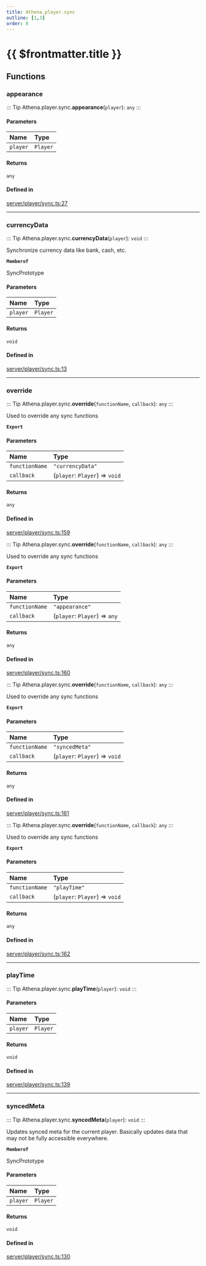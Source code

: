 ```yaml
---
title: Athena.player.sync
outline: [1,3]
order: 0
---
```


# {{ $frontmatter.title }}


## Functions

### appearance

::: Tip
Athena.player.sync.**appearance**(`player`): `any`
:::

#### Parameters

| Name | Type |
| :------ | :------ |
| `player` | `Player` |

#### Returns

`any`

#### Defined in

[server/player/sync.ts:27](https://github.com/Stuyk/altv-athena/blob/6013452/src/core/server/player/sync.ts#L27)

___

### currencyData

::: Tip
Athena.player.sync.**currencyData**(`player`): `void`
:::

Synchronize currency data like bank, cash, etc.

**`Memberof`**

SyncPrototype

#### Parameters

| Name | Type |
| :------ | :------ |
| `player` | `Player` |

#### Returns

`void`

#### Defined in

[server/player/sync.ts:13](https://github.com/Stuyk/altv-athena/blob/6013452/src/core/server/player/sync.ts#L13)

___

### override

::: Tip
Athena.player.sync.**override**(`functionName`, `callback`): `any`
:::

Used to override any sync functions

**`Export`**

#### Parameters

| Name | Type |
| :------ | :------ |
| `functionName` | ``"currencyData"`` |
| `callback` | (`player`: `Player`) => `void` |

#### Returns

`any`

#### Defined in

[server/player/sync.ts:159](https://github.com/Stuyk/altv-athena/blob/6013452/src/core/server/player/sync.ts#L159)

::: Tip
Athena.player.sync.**override**(`functionName`, `callback`): `any`
:::

Used to override any sync functions

**`Export`**

#### Parameters

| Name | Type |
| :------ | :------ |
| `functionName` | ``"appearance"`` |
| `callback` | (`player`: `Player`) => `any` |

#### Returns

`any`

#### Defined in

[server/player/sync.ts:160](https://github.com/Stuyk/altv-athena/blob/6013452/src/core/server/player/sync.ts#L160)

::: Tip
Athena.player.sync.**override**(`functionName`, `callback`): `any`
:::

Used to override any sync functions

**`Export`**

#### Parameters

| Name | Type |
| :------ | :------ |
| `functionName` | ``"syncedMeta"`` |
| `callback` | (`player`: `Player`) => `void` |

#### Returns

`any`

#### Defined in

[server/player/sync.ts:161](https://github.com/Stuyk/altv-athena/blob/6013452/src/core/server/player/sync.ts#L161)

::: Tip
Athena.player.sync.**override**(`functionName`, `callback`): `any`
:::

Used to override any sync functions

**`Export`**

#### Parameters

| Name | Type |
| :------ | :------ |
| `functionName` | ``"playTime"`` |
| `callback` | (`player`: `Player`) => `void` |

#### Returns

`any`

#### Defined in

[server/player/sync.ts:162](https://github.com/Stuyk/altv-athena/blob/6013452/src/core/server/player/sync.ts#L162)

___

### playTime

::: Tip
Athena.player.sync.**playTime**(`player`): `void`
:::

#### Parameters

| Name | Type |
| :------ | :------ |
| `player` | `Player` |

#### Returns

`void`

#### Defined in

[server/player/sync.ts:139](https://github.com/Stuyk/altv-athena/blob/6013452/src/core/server/player/sync.ts#L139)

___

### syncedMeta

::: Tip
Athena.player.sync.**syncedMeta**(`player`): `void`
:::

Updates synced meta for the current player.
Basically updates data that may not be fully accessible everywhere.

**`Memberof`**

SyncPrototype

#### Parameters

| Name | Type |
| :------ | :------ |
| `player` | `Player` |

#### Returns

`void`

#### Defined in

[server/player/sync.ts:130](https://github.com/Stuyk/altv-athena/blob/6013452/src/core/server/player/sync.ts#L130)
